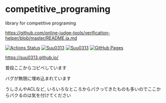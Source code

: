 # competitive_programing
library for competitive programing

https://github.com/online-judge-tools/verification-helper/blob/master/README.ja.md

[![Actions Status](https://github.com/Suu0313/competitive_programing/workflows/verify/badge.svg)](https://github.com/Suu0313/competitive_programing/actions)
[![Suu0313](https://img.shields.io/endpoint?url=https%3A%2F%2Fatcoder-badges.now.sh%2Fapi%2Fatcoder%2Fjson%2FSuu0313)](https://atcoder.jp/users/Suu0313)
[![Suu0313](https://img.shields.io/endpoint?url=https%3A%2F%2Fatcoder-badges.now.sh%2Fapi%2Fcodeforces%2Fjson%2FSuu0313)](https://codeforces.com/profile/Suu0313)
[![GitHub Pages](https://img.shields.io/static/v1?label=GitHub+Pages&message=+&color=brightgreen&logo=github)](https://Suu0313.github.io/competitive_programing/)

https://suu0313.github.io/

普段ここからコピペしています

バグが無限に埋め込まれています

うしさんやACLなど, いろいろなところからパクってきたものも多いのでここからパクるのは気を付けてください

